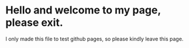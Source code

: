 # Hello and welcome to my page, please exit.

I only made this file to test github pages, so please kindly leave this page.
